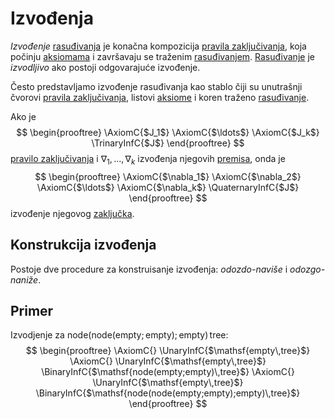# Izvođenja

*Izvođenje* [rasuđivanja](rasuđivanja.md) je konačna kompozicija [pravila zaključivanja](pravila-zaključivanja.md), koja počinju [aksiomama](pravila-zaključivanja.md) i završavaju se traženim [rasuđivanjem](rasuđivanja.md). [Rasuđivanje](rasuđivanja.md) je *izvodljivo* ako postoji odgovarajuće izvođenje.

Često predstavljamo izvođenje rasuđivanja kao stablo čiji su unutrašnji čvorovi [pravila zaključivanja](pravila-zaključivanja.md), listovi [aksiome](pravila-zaključivanja.md) i koren traženo [rasuđivanje](rasuđivanja.md).

Ako je 
$$
\begin{prooftree}
\AxiomC{$J_1$}
\AxiomC{$\ldots$}
\AxiomC{$J_k$}
\TrinaryInfC{$J$}
\end{prooftree}
$$
[pravilo zaključivanja](pravila-zaključivanja.md) i $\nabla_1, \ldots, \nabla_k$ izvođenja njegovih [premisa](pravila-zaključivanja.md), onda je
$$
\begin{prooftree}
\AxiomC{$\nabla_1$}
\AxiomC{$\nabla_2$}
\AxiomC{$\ldots$}
\AxiomC{$\nabla_k$}
\QuaternaryInfC{$J$}
\end{prooftree}
$$
izvođenje njegovog [zaključka](pravila-zaključivanja.md).

## Konstrukcija izvođenja

Postoje dve procedure za konstruisanje izvođenja: *odozdo-naviše* i *odozgo-naniže*.

## Primer

Izvodjenje za $\mathsf{node(node(empty;empty);empty)\,tree}$:
$$
\begin{prooftree}
\AxiomC{}
\UnaryInfC{$\mathsf{empty\,tree}$} 
\AxiomC{}
\UnaryInfC{$\mathsf{empty\,tree}$}
\BinaryInfC{$\mathsf{node(empty;empty)\,tree}$}
\AxiomC{}
\UnaryInfC{$\mathsf{empty\,tree}$}
\BinaryInfC{$\mathsf{node(node(empty;empty);empty)\,tree}$}
\end{prooftree}
$$